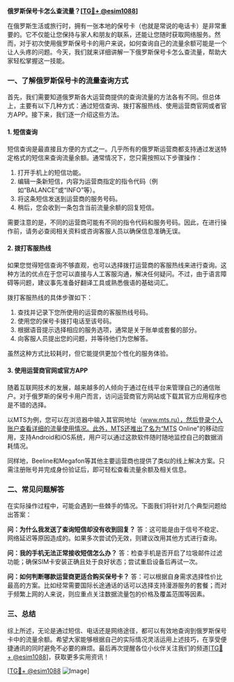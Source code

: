 **俄罗斯保号卡怎么查流量？[[TG💪+ @esim1088](https://t.me/s/esim1088)]**

在俄罗斯生活或旅行时，拥有一张本地的保号卡（也就是常说的电话卡）是非常重要的。它不仅能让您保持与家人和朋友的联系，还能让您随时获取网络服务。然而，对于初次使用俄罗斯保号卡的用户来说，如何查询自己的流量余额可能是一个让人头疼的问题。今天，我们就来详细讲解一下俄罗斯保号卡怎么查流量，帮助大家轻松掌握这一技能。

### 一、了解俄罗斯保号卡的流量查询方式

首先，我们需要知道俄罗斯各大运营商提供的查询流量的方法各有不同。但总体上，主要有以下几种方式：通过短信查询、拨打客服热线、使用运营商官网或者官方APP。接下来，我们逐一介绍这些方法。

#### 1. 短信查询

短信查询是最直接且方便的方式之一。几乎所有的俄罗斯运营商都支持通过发送特定格式的短信来查询流量余额。通常情况下，您只需按照以下步骤操作：

1. 打开手机上的短信功能。
2. 编辑一条新短信，内容为运营商指定的指令代码（例如“BALANCE”或“INFO”等）。
3. 将这条短信发送到运营商的服务号码。
4. 稍后，您会收到一条包含当前流量余额的回复短信。

需要注意的是，不同的运营商可能有不同的指令代码和服务号码。因此，在进行操作前，请务必查阅相关资料或咨询客服人员以确保信息准确无误。

#### 2. 拨打客服热线

如果您觉得短信查询不够直观，也可以选择拨打运营商的客服热线来进行查询。这种方法的优点在于您可以直接与人工客服沟通，解决任何疑问。不过，由于语言障碍等问题，建议事先准备好翻译工具或熟悉俄语的基础词汇。

拨打客服热线的具体步骤如下：

1. 查找并记录下您所使用的运营商的客服热线号码。
2. 使用您的保号卡拨打电话至该号码。
3. 根据语音提示选择相应的服务选项，通常是关于账单或套餐的部分。
4. 向客服人员提出您的问题，并等待他们为您解答。

虽然这种方式比较耗时，但它能提供更加个性化的服务体验。

#### 3. 使用运营商官网或官方APP

随着互联网技术的发展，越来越多的人倾向于通过在线平台来管理自己的通信账户。对于俄罗斯的保号卡用户而言，访问运营商官方网站或下载其官方应用程序也是不错的选择。

以MTS为例，您可以在浏览器中输入其官网地址（www.mts.ru），然后登录个人账户查看详细的流量使用情况。此外，MTS还推出了名为“MTS Online”的移动应用，支持Android和iOS系统，用户可以通过这款软件随时随地监控自己的数据消耗情况。

同样地，Beeline和Megafon等其他主要运营商也提供了类似的线上解决方案。只需注册账号并完成身份验证后，即可轻松查看流量余额及相关信息。

### 二、常见问题解答

在实际操作过程中，可能会遇到一些棘手的情况。下面我们将针对几个典型问题给出答案：

**问：为什么我发送了查询短信却没有收到回复？**
答：这可能是由于信号不稳定、网络延迟等原因造成的。如果多次尝试仍无效，则建议改用其他方式进行查询。

**问：我的手机无法正常接收短信怎么办？**
答：检查手机是否开启了垃圾邮件过滤功能；确保SIM卡安装正确且处于良好状态；尝试重启设备后再试一次。

**问：如何判断哪款运营商更适合购买保号卡？**
答：可以根据自身需求选择性价比最高的方案。比如经常需要国际长途通话的话可以选择支持漫游服务的套餐；而对于频繁上网的人来说，则应重点关注数据流量包的价格及覆盖范围等因素。

### 三、总结

综上所述，无论是通过短信、电话还是网络途径，都可以有效地查询到俄罗斯保号卡中的流量余额。希望大家能够根据自己的实际情况灵活运用上述技巧，在享受便捷通讯的同时避免不必要的麻烦。最后再次提醒各位小伙伴关注我们的频道[[TG💪+ @esim1088](https://t.me/s/esim1088)]，获取更多实用资讯！

[[TG💪+ @esim1088](https://t.me/s/esim1088) ![Image](https://i.postimg.cc/4NQfJmqS/Snipaste-2025-05-13-00-14-12.png)]